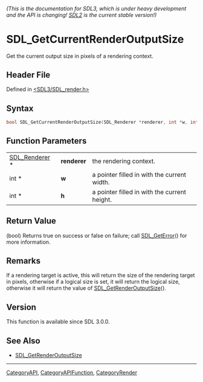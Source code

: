 ###### (This is the documentation for SDL3, which is under heavy development and the API is changing! [SDL2](https://wiki.libsdl.org/SDL2/) is the current stable version!)
# SDL_GetCurrentRenderOutputSize

Get the current output size in pixels of a rendering context.

## Header File

Defined in [<SDL3/SDL_render.h>](https://github.com/libsdl-org/SDL/blob/main/include/SDL3/SDL_render.h)

## Syntax

```c
bool SDL_GetCurrentRenderOutputSize(SDL_Renderer *renderer, int *w, int *h);
```

## Function Parameters

|                                |              |                                              |
| ------------------------------ | ------------ | -------------------------------------------- |
| [SDL_Renderer](SDL_Renderer) * | **renderer** | the rendering context.                       |
| int *                          | **w**        | a pointer filled in with the current width.  |
| int *                          | **h**        | a pointer filled in with the current height. |

## Return Value

(bool) Returns true on success or false on failure; call
[SDL_GetError](SDL_GetError)() for more information.

## Remarks

If a rendering target is active, this will return the size of the rendering
target in pixels, otherwise if a logical size is set, it will return the
logical size, otherwise it will return the value of
[SDL_GetRenderOutputSize](SDL_GetRenderOutputSize)().

## Version

This function is available since SDL 3.0.0.

## See Also

- [SDL_GetRenderOutputSize](SDL_GetRenderOutputSize)

----
[CategoryAPI](CategoryAPI), [CategoryAPIFunction](CategoryAPIFunction), [CategoryRender](CategoryRender)

